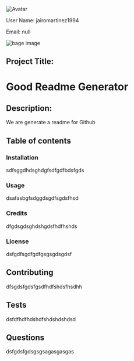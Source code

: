  
 
![Avatar](https://avatars1.githubusercontent.com/u/61437470?v=4)
 
User Name: jairomartinez1994
 
Email: null


![bage image](https://img.shields.io/static/v1?label=Version&message=1&color=<COLOR>) 
## Project Title:

 # Good Readme Generator 
 
## Description: 

 We are generate a readme for Github 
 
## Table of contents
 
### Installation

 sdfsggdhdsghdgfsdfgdfbdsfgds
 

### Usage
 
 dsafasbgfsdggdsgdfsgdsfhsd
 
### Credits 
 
 dfgdsgdsghdshgdsfhdfhshds
 
### License 
 
 dsfgdfsgdfgdfgsgsgdsgdsf
 
## Contributing 
 
 dfsgdsfgdsfgsdfhdfshdsfhsdhh
 
## Tests 
 
 dsfdfhdfhdshdfshdshdshdsd
 
## Questions 
 
 dsfgdsfgdsgsgsagasgasgas